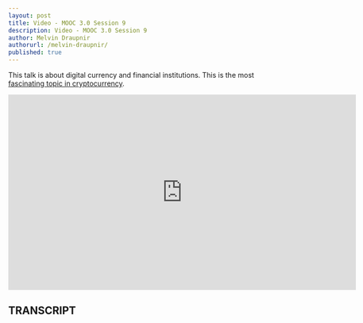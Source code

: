 ```yaml
---
layout: post
title: Video - MOOC 3.0 Session 9
description: Video - MOOC 3.0 Session 9
author: Melvin Draupnir
authorurl: /melvin-draupnir/
published: true
---
```


<p>This talk is about digital currency and financial institutions. This is the most <a href="/who-can-fit-cryptocurrency-world/">fascinating topic in cryptocurrency</a>.</p>

<center><iframe width="700" height="394" src="https://www.youtube.com/embed/C8E5t5J9Rio?list=PL68lGg7SjGZBzAwPwCerIHAOg6eN5fGu2" frameborder="0" allowfullscreen></iframe></center>

<h2>TRANSCRIPT</h2>

